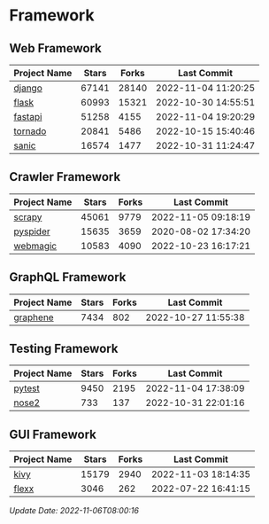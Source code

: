 # Framework

## Web Framework
| Project Name | Stars | Forks | Last Commit |
| ------------ | ----- | ----- | ----------- |
| [django](https://github.com/django/django) | 67141 | 28140 | 2022-11-04 11:20:25 |
| [flask](https://github.com/pallets/flask) | 60993 | 15321 | 2022-10-30 14:55:51 |
| [fastapi](https://github.com/tiangolo/fastapi) | 51258 | 4155 | 2022-11-04 19:20:29 |
| [tornado](https://github.com/tornadoweb/tornado) | 20841 | 5486 | 2022-10-15 15:40:46 |
| [sanic](https://github.com/sanic-org/sanic) | 16574 | 1477 | 2022-10-31 11:24:47 |

## Crawler Framework
| Project Name | Stars | Forks | Last Commit |
| ------------ | ----- | ----- | ----------- |
| [scrapy](https://github.com/scrapy/scrapy) | 45061 | 9779 | 2022-11-05 09:18:19 |
| [pyspider](https://github.com/binux/pyspider) | 15635 | 3659 | 2020-08-02 17:34:20 |
| [webmagic](https://github.com/code4craft/webmagic) | 10583 | 4090 | 2022-10-23 16:17:21 |

## GraphQL Framework
| Project Name | Stars | Forks | Last Commit |
| ------------ | ----- | ----- | ----------- |
| [graphene](https://github.com/graphql-python/graphene) | 7434 | 802 | 2022-10-27 11:55:38 |

## Testing Framework
| Project Name | Stars | Forks | Last Commit |
| ------------ | ----- | ----- | ----------- |
| [pytest](https://github.com/pytest-dev/pytest) | 9450 | 2195 | 2022-11-04 17:38:09 |
| [nose2](https://github.com/nose-devs/nose2) | 733 | 137 | 2022-10-31 22:01:16 |

## GUI Framework
| Project Name | Stars | Forks | Last Commit |
| ------------ | ----- | ----- | ----------- |
| [kivy](https://github.com/kivy/kivy) | 15179 | 2940 | 2022-11-03 18:14:35 |
| [flexx](https://github.com/flexxui/flexx) | 3046 | 262 | 2022-07-22 16:41:15 |

*Update Date: 2022-11-06T08:00:16*